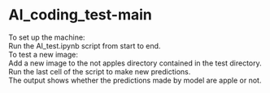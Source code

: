 # AI_coding_test-main

To set up the machine:<br />
Run the AI_test.ipynb script from start to end.<br />
To test a new image:<br />
Add a new image to the not apples directory contained in the test directory.<br />
Run the last cell of the script to make new predictions.<br />
The output shows whether the predictions made by model are apple or not.<br />
